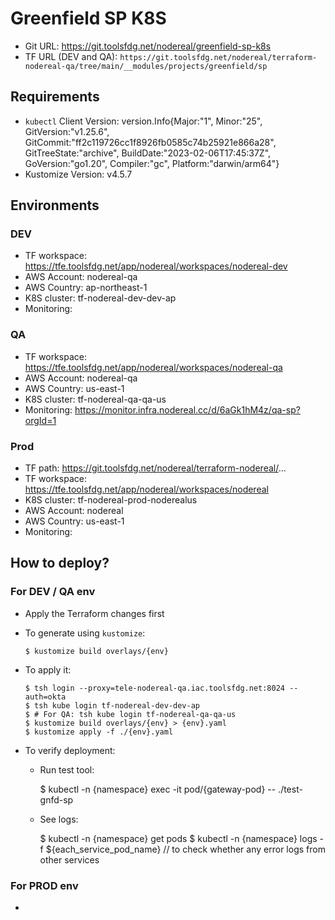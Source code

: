 # Greenfield SP K8S

* Git URL: https://git.toolsfdg.net/nodereal/greenfield-sp-k8s
* TF URL (DEV and QA): `https://git.toolsfdg.net/nodereal/terraform-nodereal-qa/tree/main/__modules/projects/greenfield/sp`

## Requirements

* `kubectl` Client Version: version.Info{Major:"1", Minor:"25", GitVersion:"v1.25.6", GitCommit:"ff2c119726cc1f8926fb0585c74b25921e866a28", GitTreeState:"archive", BuildDate:"2023-02-06T17:45:37Z", GoVersion:"go1.20", Compiler:"gc", Platform:"darwin/arm64"}
* Kustomize Version: v4.5.7

## Environments

### DEV

* TF workspace: https://tfe.toolsfdg.net/app/nodereal/workspaces/nodereal-dev
* AWS Account: nodereal-qa
* AWS Country: ap-northeast-1
* K8S cluster: tf-nodereal-dev-dev-ap
* Monitoring: <TBA>

### QA

* TF workspace: https://tfe.toolsfdg.net/app/nodereal/workspaces/nodereal-qa
* AWS Account: nodereal-qa
* AWS Country: us-east-1
* K8S cluster: tf-nodereal-qa-qa-us
* Monitoring: https://monitor.infra.nodereal.cc/d/6aGk1hM4z/qa-sp?orgId=1

### Prod

* TF path: https://git.toolsfdg.net/nodereal/terraform-nodereal/...
* TF workspace: https://tfe.toolsfdg.net/app/nodereal/workspaces/nodereal
* K8S cluster: tf-nodereal-prod-noderealus
* AWS Account: nodereal
* AWS Country: us-east-1
* Monitoring: <TBA>


## How to deploy?

### For DEV / QA env

- Apply the Terraform changes first

- To generate using `kustomize`:

      $ kustomize build overlays/{env}

- To apply it:

      $ tsh login --proxy=tele-nodereal-qa.iac.toolsfdg.net:8024 --auth=okta
      $ tsh kube login tf-nodereal-dev-dev-ap
      $ # For QA: tsh kube login tf-nodereal-qa-qa-us
      $ kustomize build overlays/{env} > {env}.yaml
      $ kustomize apply -f ./{env}.yaml

- To verify deployment:

  * Run test tool:

      $ kubectl -n {namespace} exec -it pod/{gateway-pod} -- ./test-gnfd-sp

  * See logs:

      $ kubectl -n {namespace} get pods
      $ kubectl -n {namespace} logs -f ${each_service_pod_name} // to check whether any error logs from other services

### For PROD env

- <TBA>


